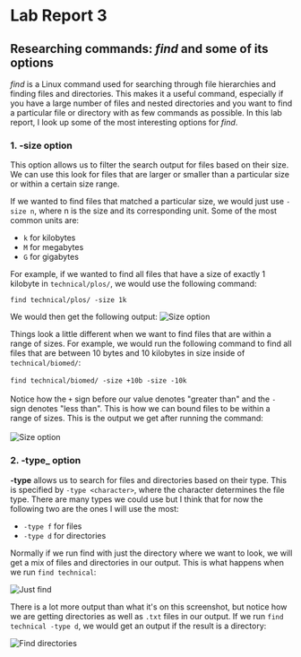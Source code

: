 # Lab Report 3

## Researching commands: *find* and some of its options

*find* is a Linux command used for searching through file hierarchies and finding files and directories. 
This makes it a useful command, especially if you have a large number of files and nested directories and you want to find a particular file or directory with as few commands as possible.
In this lab report, I look up some of the most interesting options for *find*.

### 1. __-size__ option

This option allows us to filter the search output for files based on their size. We can use this look for files that are larger or smaller than a particular size or within a certain size range.

If we wanted to find files that matched a particular size, we would just use ```-size n```, where n is the size and its corresponding unit. Some of the most common units are:
- ```k``` for kilobytes
- ```M``` for megabytes
- ```G``` for gigabytes

For example, if we wanted to find all files that have a size of exactly 1 kilobyte in ```technical/plos/```, we would use the following command:

```find technical/plos/ -size 1k```

We would then get the following output:
![Size option](sizeoutput2.png) 

Things look a little different when we want to find files that are within a range of sizes.
For example, we would run the following command to find all files that are between 10 bytes and 10 kilobytes in size inside of ```technical/biomed/```: <br /><br />
```find technical/biomed/ -size +10b -size -10k```
<br />
<br />
Notice how the ```+``` sign before our value denotes "greater than" and the ```-``` sign denotes "less than". This is how we can bound files to be within a range of sizes.
This is the output we get after running the command:
<br />
<br />
![Size option](sizeoutput1.png) 


### 2. __-type___ option

__-type__ allows us to search for files and directories based on their type. This is specified by ```-type <character>```, where the character determines the file type. There are many types  we could use but I think that for now the following two are the ones I will use the most:
- ```-type f``` for files
- ```-type d``` for directories

Normally if we run find with just the directory where we want to look, we will get a mix of files and directories in our output. This is what happens when we run ```find technical```:

![Just find](typeoutput.png)

There is a lot more output than what it's on this screenshot, but notice how we are getting directories as well as ```.txt``` files in our output. 
If we run ```find technical -type d```, we would get an output if the result is a directory:

![Find directories](typeoutput1.png)



